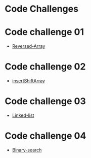 # Code Challenges

# Code challenge 01
 * [ Reversed-Array](https://github.com/h4mz411y/data-structures-and-algorithms/blob/main/javascript/code-challenges/ReversseArray/README.md)

# Code challenge 02
 * [ insertShiftArray](https://github.com/h4mz411y/data-structures-and-algorithms/blob/main/javascript/binary%20search/READEME.md)

# Code challenge 03
 * [Linked-list](https://github.com/h4mz411y/data-structures-and-algorithms/tree/main/javascript/linked-list)

# Code challenge 04
 * [Binary-search](https://github.com/h4mz411y/data-structures-and-algorithms/blob/main/javascript/binary%20search/READEME.md)


